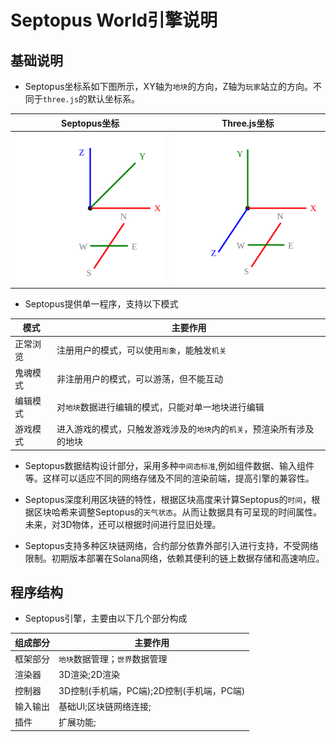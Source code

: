 # Septopus World引擎说明

## 基础说明

* Septopus坐标系如下图所示，XY轴为`地块`的方向，Z轴为`玩家`站立的方向。不同于`three.js`的默认坐标系。

|  Septopus坐标   | Three.js坐标  |
|  ----  | ----  |
| ![Septopus坐标系](../images/ax.septopus.svg)  | ![Three.js坐标系](../images/ax.three.js.svg) |

* Septopus提供单一程序，支持以下模式

|  模式   | 主要作用  |
|  ----  | ----  |
| 正常浏览  | 注册用户的模式，可以使用`形象`，能触发`机关` |
| 鬼魂模式  | 非注册用户的模式，可以游荡，但不能互动 |
| 编辑模式  | 对`地块`数据进行编辑的模式，只能对单一地块进行编辑 |
| 游戏模式  | 进入游戏的模式，只触发游戏涉及的`地块`内的`机关`，预渲染所有涉及的地块 |

* Septopus数据结构设计部分，采用多种`中间态标准`,例如组件数据、输入组件等。这样可以适应不同的网络存储及不同的渲染前端，提高引擎的兼容性。

* Septopus深度利用区块链的特性，根据区块高度来计算Septopus的`时间`，根据区块哈希来调整Septopus的`天气状态`。从而让数据具有可呈现的时间属性。未来，对3D物体，还可以根据时间进行显旧处理。

* Septopus支持多种区块链网络，合约部分依靠外部引入进行支持，不受网络限制。初期版本部署在Solana网络，依赖其便利的链上数据存储和高速响应。

## 程序结构

* Septopus引擎，主要由以下几个部分构成

|  组成部分   | 主要作用  |
|  ----  | ----  |
| 框架部分  | `地块`数据管理；`世界`数据管理 |
| 渲染器  | 3D渲染;2D渲染 |
| 控制器  | 3D控制(手机端，PC端);2D控制(手机端，PC端) |
| 输入输出  | 基础UI;区块链网络连接; |
| 插件  | 扩展功能; |